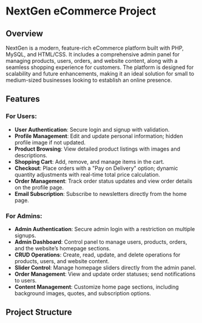 # NextGen eCommerce Project

## Overview

NextGen is a modern, feature-rich eCommerce platform built with PHP, MySQL, and HTML/CSS. It includes a comprehensive admin panel for managing products, users, orders, and website content, along with a seamless shopping experience for customers. The platform is designed for scalability and future enhancements, making it an ideal solution for small to medium-sized businesses looking to establish an online presence.

## Features

### For Users:
- **User Authentication**: Secure login and signup with validation.
- **Profile Management**: Edit and update personal information; hidden profile image if not updated.
- **Product Browsing**: View detailed product listings with images and descriptions.
- **Shopping Cart**: Add, remove, and manage items in the cart.
- **Checkout**: Place orders with a "Pay on Delivery" option; dynamic quantity adjustments with real-time total price calculation.
- **Order Management**: Track order status updates and view order details on the profile page.
- **Email Subscription**: Subscribe to newsletters directly from the home page.

### For Admins:
- **Admin Authentication**: Secure admin login with a restriction on multiple signups.
- **Admin Dashboard**: Control panel to manage users, products, orders, and the website’s homepage sections.
- **CRUD Operations**: Create, read, update, and delete operations for products, users, and website content.
- **Slider Control**: Manage homepage sliders directly from the admin panel.
- **Order Management**: View and update order statuses; send notifications to users.
- **Content Management**: Customize home page sections, including background images, quotes, and subscription options.

## Project Structure

